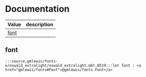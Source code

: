 # Documentation
|Value|description|
|---|---|
|[font](#font)||

## font

```moonbit
:::source,gmlewis/fonts-o/oswald_extralight/oswald_extralight.mbt,8519:::let font : <a href="gmlewis/fonts#Font">@gmlewis/fonts.Font</a>
```

